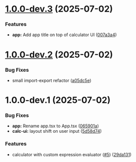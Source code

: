 # [1.0.0-dev.3](https://github.com/shubham-kv/neomorph-calc/compare/v1.0.0-dev.2...v1.0.0-dev.3) (2025-07-02)


### Features

* **app:** Add app title on top of calculator UI ([007a3a4](https://github.com/shubham-kv/neomorph-calc/commit/007a3a44ae7589d180a570fb747a65c9cf39a354))

# [1.0.0-dev.2](https://github.com/shubham-kv/neomorph-calc/compare/v1.0.0-dev.1...v1.0.0-dev.2) (2025-07-02)


### Bug Fixes

* small import-export refactor ([a05dc5e](https://github.com/shubham-kv/neomorph-calc/commit/a05dc5e11adda5e902ceb763dff273b68de2b035))

# 1.0.0-dev.1 (2025-07-02)


### Bug Fixes

* **app:** Rename app.tsx to App.tsx ([065901a](https://github.com/shubham-kv/neomorph-calc/commit/065901a7862ffcdcb46beb099a626d431c65ed06))
* **calc-ui:** layout shift on user input ([5d58d74](https://github.com/shubham-kv/neomorph-calc/commit/5d58d74649bd8f3537889bc148d828548b7c661c))


### Features

* calculator with custom expression evaluator ([#5](https://github.com/shubham-kv/neomorph-calc/issues/5)) ([29da131](https://github.com/shubham-kv/neomorph-calc/commit/29da131cfed4d7253000ab43f6546e176fa9cb57))
